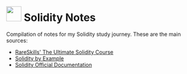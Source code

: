 # <img height="40" src="https://img.icons8.com/?size=100&id=HOqGCOyHDbd4&format=png&color=000000"> Solidity Notes

Compilation of notes for my Solidity study journey. These are the main sources:

- [RareSkills' The Ultimate Solidity Course](https://www.rareskills.io/learn-solidity)
- [Solidity by Example](https://solidity-by-example.org/)
- [Solidity Official Documentation](https://docs.soliditylang.org/?color=dark)
